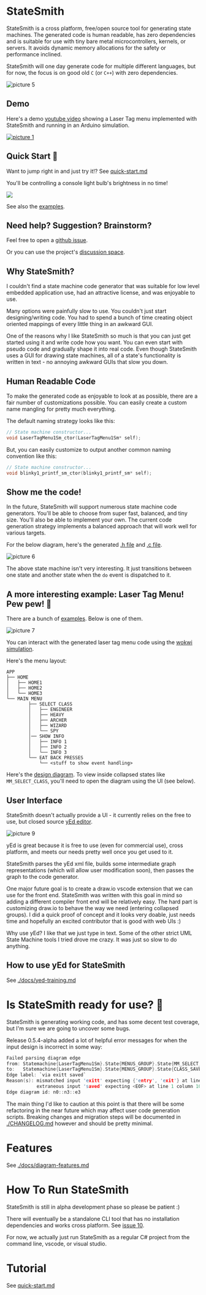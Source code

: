 # StateSmith
StateSmith is a cross platform, free/open source tool for generating state machines. The generated code is human readable, has zero dependencies and is suitable for use with tiny bare metal microcontrollers, kernels, or servers. It avoids dynamic memory allocations for the safety or performance inclined.

StateSmith will one day generate code for multiple different languages, but for now, the focus is on good old `C` (or `C++`) with zero dependencies.

![picture 5](images/workflow-1.png)  


## Demo
Here's a demo [youtube video](https://www.youtube.com/watch?v=9czSDothuzM) showing a Laser Tag menu implemented with StateSmith and running in an Arduino simulation.

[![picture 1](images/main-lasertag-demo1.png)](https://www.youtube.com/watch?v=9czSDothuzM)




## Quick Start 🚀
Want to jump right in and just try it!?
See [quick-start.md](./docs/quickstart1/quick-start.md)

You'll be controlling a console light bulb's brightness in no time!

![](./docs/quickstart1/images/run-final.gif)

See also the [examples](./examples/README.md).

## Need help? Suggestion? Brainstorm?
Feel free to open a [github issue](https://github.com/StateSmith/StateSmith/issues).

Or you can use the project's [discussion space](https://github.com/StateSmith/StateSmith/discussions).

## Why StateSmith?
I couldn't find a state machine code generator that was suitable for low level embedded application use, had an attractive license, and was enjoyable to use.

Many options were painfully slow to use. You couldn't just start designing/writing code. You had to spend a bunch of time creating object oriented mappings of every little thing in an awkward GUI.

One of the reasons why I like StateSmith so much is that you can just get started using it and write code how you want. You can even start with pseudo code and gradually shape it into real code. Even though StateSmith uses a GUI for drawing state machines, all of a state's functionality is written in text - no annoying awkward GUIs that slow you down.

## Human Readable Code

To make the generated code as enjoyable to look at as possible, there are a fair number of customizations possible. You can easily create a custom name mangling for pretty much everything.

The default naming strategy looks like this:
```c
// State machine constructor...
void LaserTagMenu1Sm_ctor(LaserTagMenu1Sm* self);
```

But, you can easily customize to output another common naming convention like this:
```c
// State machine constructor...
void blinky1_printf_sm_ctor(blinky1_printf_sm* self);
```

<!-- Here's the example customization [code](https://github.com/StateSmith/StateSmith/blob/dev/examples/Blinky1Printf/CodeGen/Blinky1PrintfSm.cs#L84-L109) used for `blink1_printf_sm` above. -->

## Show me the code!

In the future, StateSmith will support numerous state machine code generators. You'll be able to choose from super fast, balanced, and tiny size. You'll also be able to implement your own. 
The current code generation strategy implements a balanced approach that will work well for various targets.

For the below diagram, here's the generated [.h file](./examples/BlankTemplate/BlankTemplate/BlankTemplateSm.h) and [.c file](./examples/BlankTemplate/BlankTemplate/BlankTemplateSm.c).

![picture 6](images/blank-template-sm.png)  

The above state machine isn't very interesting. It just transitions between one state and another state when the `do` event is dispatched to it.

## A more interesting example: Laser Tag Menu! Pew pew! 🔫

There are a bunch of [examples](./examples/README.md). Below is one of them.

![picture 7](images/wokwi-lasertagmenu1sm.png)  

You can interact with the generated laser tag menu code using the [wokwi simulation](https://wokwi.com/projects/341718036538982996).

Here's the menu layout:
```
APP
├── HOME
│   ├── HOME1
│   ├── HOME2
│   └── HOME3
└── MAIN MENU
        ├── SELECT CLASS
        │   ├── ENGINEER
        │   ├── HEAVY
        │   ├── ARCHER
        │   ├── WIZARD
        │   └── SPY
        │── SHOW INFO
        │   ├── INFO 1
        │   ├── INFO 2
        │   └── INFO 3
        └── EAT BACK PRESSES
            └── <stuff to show event handling>
```

Here's the [design diagram](images/yed-LaserTagMenu1Sm-outer.png). To view inside collapsed states like `MM_SELECT_CLASS`, you'll need to open the diagram using the UI (see below).



## User Interface
StateSmith doesn't actually provide a UI - it currently relies on the free to use, but closed source [yEd editor](https://www.yworks.com/products/yed).

![picture 9](images/yed-blurb.png)  

yEd is great because it is free to use (even for commercial use), cross platform, and meets our needs pretty well once you get used to it.

StateSmith parses the yEd xml file, builds some intermediate graph representations (which will allow user modification soon), then passes the graph to the code generator.

One major future goal is to create a draw.io vscode extension that we can use for the front end. StateSmith was written with this goal in mind so adding a different compiler front end will be relatively easy. The hard part is customizing draw.io to behave the way we need (entering collapsed groups). I did a quick proof of concept and it looks very doable, just needs time and hopefully an excited contributor that is good with web UIs :)

Why use yEd? I like that we just type in text. Some of the other strict UML State Machine tools I tried drove me crazy. It was just so slow to do anything.

## How to use yEd for StateSmith
See [./docs/yed-training.md](./docs/yed-training.md)




# Is StateSmith ready for use? 🧪
StateSmith is generating working code, and has some decent test coverage, but I'm sure we are going to uncover some bugs.

Release 0.5.4-alpha added a lot of helpful error messages for when the input design is incorrect in some way:
```c
Failed parsing diagram edge
from: Statemachine{LaserTagMenu1Sm}.State{MENUS_GROUP}.State{MM_SELECT_CLASS}
to:   Statemachine{LaserTagMenu1Sm}.State{MENUS_GROUP}.State{CLASS_SAVED}
Edge label: `via exitt saved`
Reason(s): mismatched input 'exitt' expecting {'entry', 'exit'} at line 1 column 4. Offending symbol: `exitt`.
           extraneous input 'saved' expecting <EOF> at line 1 column 10. Offending symbol: `saved`.
Edge diagram id: n0::n3::e3
```

The main thing I'd like to caution at this point is that there will be some refactoring in the near future which may affect user code generation scripts. Breaking changes and migration steps will be documented in [./CHANGELOG.md](./CHANGELOG.md) however and should be pretty minimal.


# Features
See [./docs/diagram-features.md](./docs/diagram-features.md)


# How To Run StateSmith

StateSmith is still in alpha development phase so please be patient :)

There will eventually be a standalone CLI tool that has no installation dependencies and works cross platform. See [issue 10](https://github.com/StateSmith/StateSmith/issues/10).

For now, we actually just run StateSmith as a regular C# project from the command line, vscode, or visual studio.

# Tutorial

See [quick-start.md](./docs/quickstart1/quick-start.md)


